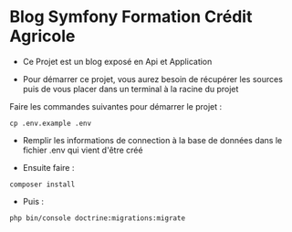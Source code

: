 # Blog Symfony Formation Crédit Agricole

- Ce Projet est un blog exposé en Api et Application


- Pour démarrer ce projet, vous aurez besoin de récupérer les sources puis de vous placer dans un terminal à la racine du projet

Faire les commandes suivantes pour démarrer le projet :

`cp .env.example .env`

- Remplir les informations de connection à la base de données dans le fichier .env qui vient d'être créé

- Ensuite faire :

`composer install`

- Puis :

`php bin/console doctrine:migrations:migrate`


